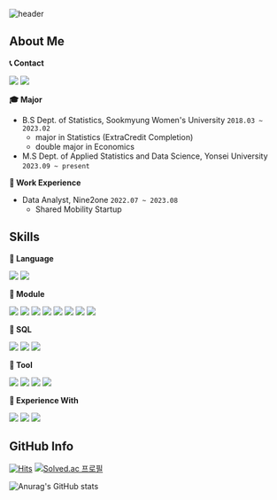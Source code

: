 ![header](https://capsule-render.vercel.app/api?text=Juri's%20Github&type=waving&color=0:CEE3F6,50:58ACFA,100:0000FF&height=130&fontSize=30&animation=fadeIn&fontAlign=80&fontColor=FAFAFA)



## About Me  
**📞 Contact**

<a href="hongjury@gmail.com" target="_blank"><img src="https://img.shields.io/badge/Gmail-D14836?style=flat&logo=gmail&logoColor=white"/></a>
<a href="hongjury@naver.com" target="_blank"><img src="https://img.shields.io/badge/Naver-03C75A?style=flat&logo=naver&logoColor=white"/></a>

**🎓 Major**
*  B.S Dept. of Statistics, Sookmyung Women's University `2018.03 ~ 2023.02`  
   * major in Statistics (ExtraCredit Completion)  
   * double major in Economics
*  M.S Dept. of Applied Statistics and Data Science, Yonsei University `2023.09 ~ present`

**📝 Work Experience**
* Data Analyst, Nine2one `2022.07 ~ 2023.08`
  * Shared Mobility Startup 

 
## Skills
**📕 Language**

<img src="https://img.shields.io/badge/Python-3776AB?style=flat&logo=Python&logoColor=white"/> <img src="https://img.shields.io/badge/R-276DC3?style=flat&logo=R&logoColor=white"/> 

**📙 Module**   

<img src="https://img.shields.io/badge/pandas-150458?style=flat&logo=pandas&logoColor=white"/> <img src="https://img.shields.io/badge/NumPy-013243?style=flat&logo=numpy&logoColor=white"/> <img src="https://img.shields.io/badge/scikit learn-F7931E?style=flat&logo=scikitlearn&logoColor=white"/> <img src="https://img.shields.io/badge/PyTorch-EE4C2C?style=flat&logo=pytorch&logoColor=white"/> <img src="https://img.shields.io/badge/TensorFlow-FF6F00?style=flat&logo=tensorflow&logoColor=white"/> <img src="https://img.shields.io/badge/Streamlit-FF4B4B?style=flat&logo=streamlit&logoColor=white"/> <img src="https://img.shields.io/badge/Folium-77B829?style=flat&logo=folium&logoColor=white"/> <img src="https://img.shields.io/badge/Plotly-3F4F75?style=flat&logo=plotly&logoColor=white"/> 


**📒 SQL**   

<img src="https://img.shields.io/badge/BigQuery-4285F4?style=flat&logo=googlecloud&logoColor=white"/> <img src="https://img.shields.io/badge/MySQL-4479A1?style=flat&logo=MySQL&logoColor=white"/> <img src="https://img.shields.io/badge/SQLite-003B57?style=flat&logo=SQLite&logoColor=white"/> 



**📗 Tool**   

<img src="https://img.shields.io/badge/Tableau-E97627?style=flat&logo=Tableau&logoColor=white"/> <img src="https://img.shields.io/badge/Google Looker Studio-4285F4?style=flat&logo=looker&logoColor=white"/> <img src="https://img.shields.io/badge/Amazon EC2-FF9900?style=flat&logo=amazonec2&logoColor=white"/> <img src="https://img.shields.io/badge/Amplitude-4285F4?style=flat&logo=Amplitude&logoColor=white"/> 

**📘 Experience With**   

<img src="https://img.shields.io/badge/SAS-276DC3?style=flat&logo=sas&logoColor=white"/> <img src="https://img.shields.io/badge/PostgreSQL-4169E1?style=flat&logo=postgresql&logoColor=white"/> <img src="https://img.shields.io/badge/Google Analytics-E37400?style=flat&logo=Google Analytics&logoColor=white"/>

## GitHub Info
[![Hits](https://hits.seeyoufarm.com/api/count/incr/badge.svg?url=https%3A%2F%2Fgithub.com%2Fjurio3o%2Fhit-counter&count_bg=%230055FF&title_bg=%235A5A5A&icon=&icon_color=%23E7E7E7&title=hits&edge_flat=false)](https://hits.seeyoufarm.com) [![Solved.ac
프로필](http://mazassumnida.wtf/api/mini/generate_badge?boj=flwnghd)](https://solved.ac/flwnghd)

 
![Anurag's GitHub stats](https://github-readme-stats.vercel.app/api?username=jurio3o&show_icons=true&bg_color=00000000)
